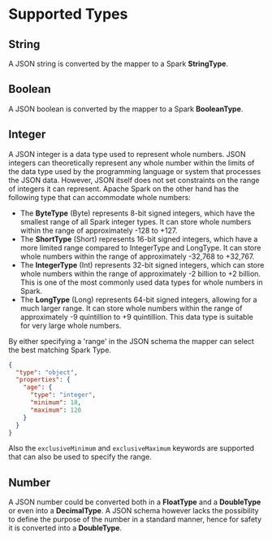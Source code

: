 # Supported Types

## String
A JSON string is converted by the mapper to a Spark **StringType**. 

## Boolean
A JSON boolean is converted by the mapper to a Spark **BooleanType**. 

## Integer
A JSON integer is a data type used to represent whole numbers. JSON integers can theoretically represent any whole number within the limits of the data type used by the programming language or system that processes the JSON data. However, JSON itself does not set constraints on the range of integers it can represent.
Apache Spark on the other hand has the following type that can accommodate whole numbers:
- The **ByteType** (Byte) represents 8-bit signed integers, which have the smallest range of all Spark integer types. It can store whole numbers within the range of approximately -128 to +127.
- The **ShortType** (Short) represents 16-bit signed integers, which have a more limited range compared to IntegerType and LongType. It can store whole numbers within the range of approximately -32,768 to +32,767.
- The **IntegerType** (Int) represents 32-bit signed integers, which can store whole numbers within the range of approximately -2 billion to +2 billion. This is one of the most commonly used data types for whole numbers in Spark.
- The **LongType** (Long) represents 64-bit signed integers, allowing for a much larger range. It can store whole numbers within the range of approximately -9 quintillion to +9 quintillion. This data type is suitable for very large whole numbers.

By either specifying a 'range' in the JSON schema the mapper can select the best matching Spark Type.

```json
{
  "type": "object",
  "properties": {
    "age": {
      "type": "integer",
      "minimum": 18,
      "maximum": 120
    }
  }
}
```
Also the `exclusiveMinimum` and `exclusiveMaximum` keywords are supported that can also be used to specify the range.


## Number
A JSON number could be converted both in a **FloatType** and a **DoubleType** or even into a **DecimalType**. A JSON schema however lacks the possibility to define the purpose of the number in a standard manner, hence for safety it is converted into a **DoubleType**.